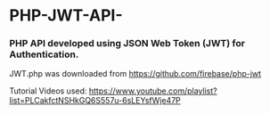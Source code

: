 # PHP-JWT-API-
### PHP API developed using JSON Web Token (JWT) for Authentication.

JWT.php was downloaded from https://github.com/firebase/php-jwt

Tutorial Videos used:
https://www.youtube.com/playlist?list=PLCakfctNSHkGQ6S557u-6sLEYsfWje47P
